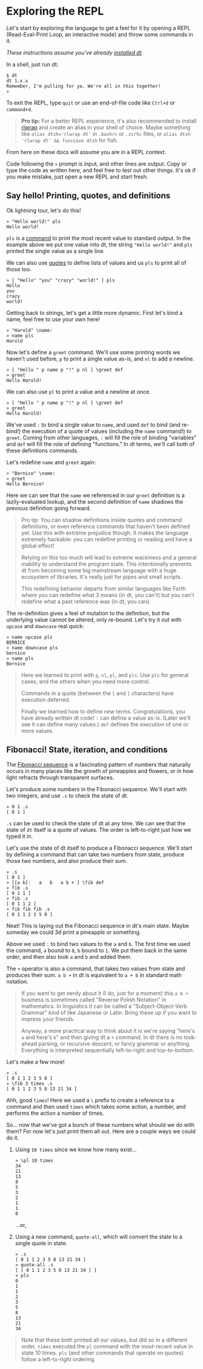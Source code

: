 # Exploring the REPL

Let's start by exploring the language to get a feel for it by opening a REPL
(Read-Eval-Print Loop, an interactive mode) and throw some commands in it.

_These instructions assume you've already [installed dt](./install.md)._

In a shell, just run dt:

```
$ dt
dt 1.x.x
Remember, I'm pulling for ya. We're all in this together!
» 
```

To exit the REPL, type `quit` or use an end-of-file code like `Ctrl+d` or
`command+d`.

> **Pro tip:** For a better REPL experience, it's also recommended to install
[rlwrap](https://github.com/hanslub42/rlwrap) and create an alias in your shell
of choice. Maybe something like `alias dtsh='rlwrap dt'` in `.bashrc` or
`.zsrhc` files, or `alias dtsh 'rlwrap dt' && funcsave dtsh` for fish.

From here on these docs will assume you are in a REPL context.

Code following the `»` prompt is input, and other lines are output. Copy or
type the code as written here, and feel free to test out other things. It's ok
if you make mistake, just open a new REPL and start fresh.


## Say hello! Printing, quotes, and definitions

Ok lightning tour, let's do this!

```
» "Hello world!" pls
Hello world!
```

`pls` is a [command](../lang/glossary.md#command) to print the most recent
value to standard output. In the example above we put one value into dt, the
string `"Hello world!"` and `pls` printed the single value as a single line.

We can also use [quotes](../lang/glossary.md#quote) to define lists of values
and us `pls` to print all of those too.

```
» [ "Hello" "you" "crazy" "world!" ] pls
Hello
you
crazy
world!
```

Getting back to strings, let's get a little more dynamic. First let's bind a
name, feel free to use your own here!

```
» "Harold" \name:
» name pls
Harold
```

Now let's define a `greet` command. We'll use some printing words we haven't
used before, `p` to print a single value as-is, and `nl` to add a newline.

```
» [ "Hello " p name p "!" p nl ] \greet def
» greet
Hello Harold!
```

We can also use `pl` to print a value and a newline at once.

```
» [ "Hello " p name p "!" p nl ] \greet def
» greet
Hello Harold!
```

We've used `:` to bind a single value to `name`, and used `def` to bind (and
re-bind!) the execution of a quote of values (including the `name` command!) to
`greet`. Coming from other languages, `:` will fill the role of binding
"variables" and `def` will fill the role of defining "functions." In dt terms,
we'll call both of these definitions commands.

Let's redefine `name` and `greet` again:

```
» "Bernice" \name:
» greet
Hello Bernice!
```

Here we can see that the `name` we referenced in our `greet` definition is a
lazily-evaluated lookup, and the second definition of `name` shadows the previous
definition going forward.

> Pro tip: You can shadow definitions inside quotes and command definitions, or
even reference commands that haven't been defined yet. Use this with extreme
prejudice though. It makes the language extremely hackable: you can redefine
printing or reading and have a global effect!
>
> Relying on this too much will lead to extreme wackiness and a general
inability to understand the program state. This intentionally prevents dt from
becoming some big mainstream language with a huge ecosystem of libraries. It's
really just for pipes and small scripts.
>
> This redefining behavior departs from similar languages like Forth where you
can redefine what 3 means (in dt, you can't) but you can't redefine what a past
reference was (in dt, you can).

The re-definition gives a feel of mutation to the definition, but the
underlying value cannot be altered, only re-bound. Let's try it out with
`upcase` and `downcase` real quick:

```
» name upcase pls
BERNICE
» name downcase pls
bernice
» name pls
Bernice
```

> Here we learned to print with `p`, `nl`, `pl`, and `pls`. Use `pls` for
general cases, and the others when you need more control.
>
> Commands in a quote (between the `[` and `]` characters) have execution
> deferred.
>
> Finally we learned how to define new terms. Congratulations, you have already
written dt code! `:` can define a value as-is. (Later we'll see it can define
many values.) `def` defines the _execution_ of one or more values.


## Fibonacci! State, iteration, and conditions

The [Fibonacci sequence](https://en.wikipedia.org/wiki/Fibonacci_sequence) is a
fascinating pattern of numbers that naturally occurs in many places like the
growth of pineapples and flowers, or in how light refracts through transparent
surfaces.

Let's produce some numbers in the Fibonacci sequence. We'll start with two
integers, and use `.s` to check the state of dt.

```
» 0 1 .s
[ 0 1 ]
```

`.s` can be used to check the state of dt at any time. We can see that the
state of `dt` itself is a quote of values. The order is left-to-right just how
we typed it in.

Let's use the state of dt itself to produce a Fibonacci sequence. We'll start
by defining a command that can take two numbers from state, produce those two
numbers, and also produce their sum.

```
» .s
[ 0 1 ]
» [[a b]:   a   b   a b + ] \fib def
» fib .s
[ 0 1 1 ]
» fib .s
[ 0 1 1 2 ]
» fib fib fib .s
[ 0 1 1 2 3 5 8 ]
```

Neat! This is laying out the Fibonacci sequence in dt's main state. Maybe
someday we could 3d print a pineapple or something.

Above we used `:` to bind two values to the `a` and `b`. The first time we
used the command, `a` bound to `0`, `b` bound to `1`. We put them back in the
same order, and then also took `a` and `b` and added them.

The `+` operator is also a command, that takes two values from state and
produces their sum. `a b +` in dt is equivalent to `a + b` in standard math
notation.

> If you want to get nerdy about it (I do, just for a moment) this `a b +`
business is sometimes called "Reverse Polish Notation" in mathematics. In
linguistics it can be called a "Subject-Object-Verb Grammar" kind of like
Japanese or Latin. Bring these up if you want to impress your friends.
>
> Anyway, a more practical way to think about it is we're saying "here's `a`
and here's `b`" and then giving dt a `+` command. In dt there is no
look-ahead parsing, or recursive descent, or fancy grammar or anything.
Everything is interpreted sequentially left-to-right and top-to-bottom.

Let's make a few more!

```
» .s
[ 0 1 1 2 3 5 8 ]
» \fib 3 times .s
[ 0 1 1 2 3 5 8 13 21 34 ]
```

Ahh, good `times`! Here we used a `\` prefix to create a reference to a command
and then used `times` which takes some action, a number, and performs the
action a number of times.

So... now that we've got a bunch of these numbers what should we do with them?
For now let's just print them all out. Here are a couple ways we could do it.

1. Using `10 times` since we know how many exist...
    ```
    » \pl 10 times
    34
    21
    13
    8
    5
    3
    2
    1
    1
    0
    ```
    ...or,

2. Using a new command, `quote-all`, which will convert the state to a single quote in state.
    ```
    » .s
    [ 0 1 1 2 3 5 8 13 21 34 ]
    » quote-all .s
    [ [ 0 1 1 2 3 5 8 13 21 34 ] ]
    » pls
    0
    1
    1
    2
    3
    5
    8
    13
    21
    34
    ```

> Note that these both printed all our values, but did so in a different order.
`times` executed the `pl` command with the most-recent value in state 10 times.
`pls` (and other commands that operate on quotes) follow a left-to-right
ordering.

